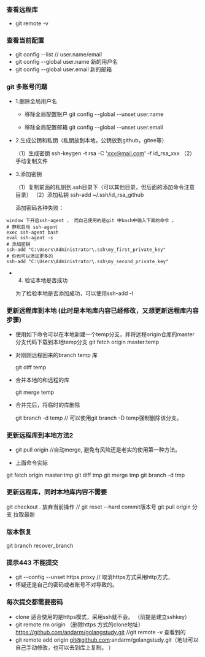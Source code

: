 ### 查看远程库 

- git remote -v  

### 查看当前配置 

- git config --list  //  user.name/email 
- git config --global user.name  新的用户名 
- git config --global user.email 新的邮箱 

### git 多账号问题 

- 1.删除全局用户名

	* 移除全局配置账户
		git config --global --unset user.name

	* 移除全局配置邮箱
		git config --global --unset user.email
		
- 2.生成公钥和私钥（私钥放到本地，公钥放到github，gitee等） 

	（1）生成密钥 
	ssh-keygen -t rsa -C 'xxx@mail.com' -f id_rsa_xxx 
	（2）手动复制文件  
- 3.添加密钥 


	（1）复制前面的私钥到.ssh目录下（可以其他目录，但后面的添加命令注意目录）
	（2）添加私钥 
	 ssh-add ~/.ssh/id_rsa_github

     添加密码各种失败： 
``` 	 
window 下开启ssh-agent ， 而自己使用的是git 中bash中输入下面的命令 。 
# 静默启动 ssh-agent
exec ssh-agent bash
eval ssh-agent -s
# 添加密钥
ssh-add "C:\Users\Administrator\.ssh\my_first_private_key"
# 你也可以添加更多的
ssh-add "C:\Users\Administrator\.ssh\my_second_private_key"

``` 

- 4. 验证本地是否成功 

	为了检验本地是否添加成功，可以使用ssh-add -l





### 更新远程库到本地 (此时是本地库内容已经修改，又想更新远程库内容步骤) 

-  使用如下命令可以在本地新建一个temp分支，并将远程origin仓库的master分支代码下载到本地temp分支 
   git fetch origin master:temp 

- 对刚刚远程回来的branch temp 库 

	 git diff temp  

-  合并本地的和远程的库  

	git merge temp  

-  合并完后，将临时的库删除  

	git branch -d temp // 可以使用git branch -D temp强制删除该分支。

###  更新远程库到本地方法2 

- git pull origin  //自动merge, 避免有风险还是老实的使用第一种方法。 

- 上面命令实际 

git fetch origin master:tmp
git diff tmp 
git merge tmp
git branch -d tmp  

### 更新远程库，同时本地库内容不需要 

git checkout . 放弃当前操作  // git reset --hard commit版本号 
git pull origin 分支 拉取最新


### 版本恢复 

git branch recover_branch 

 
### 提示443 不能提交 

- git --config --unset https.proxy   // 取消https方式采用http方式，
- 怀疑还是自己的密码或者账号不对导致的。 


### 每次提交都需要密码 

- clone 适合使用的是https模式，采用ssh就不会。 （前提是建立sshkey） 
- git remote  rm origin （删除https 方式的clone地址）
	 https://github.com/andarm/golangstudy.git //git remote -v 查看到的
- git remote add origin git@github.com:andarm/golangstudy.git（地址可以自己手动修改，也可以去到库上复制。 ）